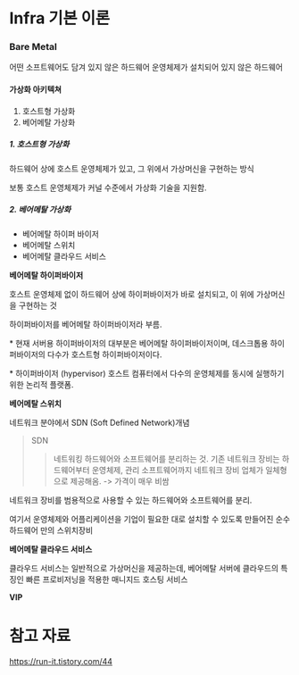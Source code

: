 # Infra 기본 이론


### Bare Metal
어떤 소프트웨어도 담겨 있지 않은 하드웨어
운영체제가 설치되어 있지 않은 하드웨어

#### 가상화 아키텍쳐
1. 호스트형 가상화
2. 베어메탈 가상화

##### 1. 호스트형 가상화

하드웨어 상에 호스트 운영체제가 있고, 그 위에서 가상머신을 구현하는 방식

보통 호스트 운영체제가 커널 수준에서 가상화 기술을 지원함.

##### 2. 베어메탈 가상화
- 베어메탈 하이퍼 바이저
- 베어메탈 스위치
- 베어메탈 클라우드 서비스

__베어메탈 하이퍼바이저__

호스트 운영체제 없이 하드웨어 상에 하이퍼바이저가 바로 설치되고, 이 위에 가상머신을 구현하는 것

하이퍼바이저를 베어메탈 하이퍼바이저라 부름.

\* 현재 서버용 하이퍼바이저의 대부분은 베어메탈 하이퍼바이저이며,
데스크톱용 하이퍼바이저의 다수가 호스트형 하이퍼바이저이다.

\* 하이퍼바이저 (hypervisor)
호스트 컴퓨터에서 다수의 운영체제를 동시에 실행하기 위한 논리적 플랫폼.

__베어메탈 스위치__

네트워크 분야에서 SDN (Soft Defined Network)개념

> SDN
>> 네트워킹 하드웨어와 소프트웨어를 분리하는 것.
기존 네트워크 장비는 하드웨어부터 운영체제, 관리 소프트웨어까지 네트워크 장비 업체가 일체형으로 제공해옴. -> 가격이 매우 비쌈

네트워크 장비를 범용적으로 사용할 수 있는 하드웨어와 소프트웨어를 분리.

여기서 운영체제와 어플리케이션을 기업이 필요한 대로 설치할 수 있도록 만들어진 순수 하드웨어 만의 스위치장비

__베어메탈 클라우드 서비스__

클라우드 서비스는 일반적으로 가상머신을 제공하는데, 베어메탈 서버에 클라우드의 특징인 빠른 프로비저닝을 적용한 매니지드 호스팅 서비스


__VIP__


# 참고 자료
https://run-it.tistory.com/44
